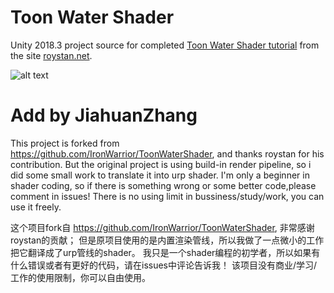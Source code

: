 # Toon Water Shader
Unity 2018.3 project source for completed [Toon Water Shader tutorial](https://roystan.net/articles/toon-water.html) from the site [roystan.net](https://roystan.net/).

![alt text](https://i.imgur.com/skPAzbz.png)


# Add by JiahuanZhang
This project is forked from https://github.com/IronWarrior/ToonWaterShader, and thanks roystan for his contribution.
But the original project is using build-in render pipeline, so i did some small work to translate it into urp shader.
I'm only a beginner in shader coding, so if there is something wrong or some better code,please comment in issues!
There is no using limit in bussiness/study/work, you can use it freely.

这个项目fork自 https://github.com/IronWarrior/ToonWaterShader, 非常感谢roystan的贡献；
但是原项目使用的是内置渲染管线，所以我做了一点微小的工作把它翻译成了urp管线的shader。
我只是一个shader编程的初学者，所以如果有什么错误或者有更好的代码，请在issues中评论告诉我！
该项目没有商业/学习/工作的使用限制，你可以自由使用。

